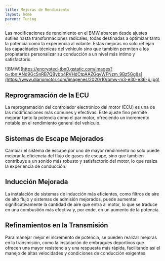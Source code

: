 ```yaml
---
title: Mejoras de Rendimiento
layout: home
parent: Tuning
---
```

Las modificaciones de rendimiento en el BMW abarcan desde ajustes sutiles hasta transformaciones radicales, todas destinadas a optimizar tanto la potencia como la experiencia al volante. Estas mejoras no solo reflejan las capacidades técnicas del vehículo sino que también permiten a los propietarios personalizar su conducción a un nivel más íntimo y satisfactorio.

![BMW](https://encrypted-tbn0.gstatic.com/images?q=tbn:ANd9GcSnRB7QBybb4RVHdCtpAAZGqvWFNzm_9Bz5Gg&s](https://www.diariomotor.com/imagenes/2020/10/bmw-m3-e30-e36-p.jpg)

## Reprogramación de la ECU
La reprogramación del controlador electrónico del motor (ECU) es una de las modificaciones más comunes y efectivas. Este ajuste fino permite mejorar tanto la potencia como el par motor, ofreciendo un incremento notable en el rendimiento general del vehículo.

## Sistemas de Escape Mejorados
Cambiar el sistema de escape por uno de mayor rendimiento no solo puede mejorar la eficiencia del flujo de gases de escape, sino que también contribuye a un sonido más robusto y satisfactorio del motor, lo que realza la experiencia de conducción.

## Inducción Mejorada
La instalación de sistemas de inducción más eficientes, como filtros de aire de alto flujo y sistemas de admisión mejorados, puede aumentar significativamente la cantidad de aire que entra al motor, lo que se traduce en una combustión más efectiva y, por ende, en un aumento de la potencia.

## Refinamientos en la Transmisión
Para manejar mejor el incremento de potencia, se pueden realizar mejoras en la transmisión, como la instalación de embragues deportivos que ofrecen una mayor resistencia y una respuesta más rápida, facilitando así el manejo de altas velocidades y condiciones de conducción exigentes.
